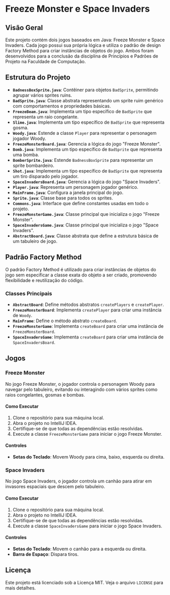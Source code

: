 # Freeze Monster e Space Invaders

## Visão Geral

Este projeto contém dois jogos baseados em Java: Freeze Monster e Space Invaders. Cada jogo possui sua própria lógica e utiliza o padrão de design Factory Method para criar instâncias de objetos do jogo. Ambos foram desenvolvidos para a conclusão da disciplina de Princípios e Padrões de Projeto na Faculdade de Computação.

## Estrutura do Projeto

- **`BadnessBoxSprite.java`**: Contêiner para objetos `BadSprite`, permitindo agrupar vários sprites ruins.
- **`BadSprite.java`**: Classe abstrata representando um sprite ruim genérico com comportamentos e propriedades básicas.
- **`FreezeBeam.java`**: Implementa um tipo específico de `BadSprite` que representa um raio congelante.
- **`Slime.java`**: Implementa um tipo específico de `BadSprite` que representa gosma.
- **`Woody.java`**: Estende a classe `Player` para representar o personagem jogador Woody.
- **`FreezeMonsterBoard.java`**: Gerencia a lógica do jogo "Freeze Monster".
- **`Bomb.java`**: Implementa um tipo específico de `BadSprite` que representa uma bomba.
- **`BomberSprite.java`**: Estende `BadnessBoxSprite` para representar um sprite bombardeiro.
- **`Shot.java`**: Implementa um tipo específico de `BadSprite` que representa um tiro disparado pelo jogador.
- **`SpaceInvadersBoard.java`**: Gerencia a lógica do jogo "Space Invaders".
- **`Player.java`**: Representa um personagem jogador genérico.
- **`MainFrame.java`**: Configura a janela principal do jogo.
- **`Sprite.java`**: Classe base para todos os sprites.
- **`Commons.java`**: Interface que define constantes usadas em todo o projeto.
- **`FreezeMonsterGame.java`**: Classe principal que inicializa o jogo "Freeze Monster".
- **`SpaceInvadersGame.java`**: Classe principal que inicializa o jogo "Space Invaders".
- **`AbstractBoard.java`**: Classe abstrata que define a estrutura básica de um tabuleiro de jogo.

## Padrão Factory Method

O padrão Factory Method é utilizado para criar instâncias de objetos do jogo sem especificar a classe exata do objeto a ser criado, promovendo flexibilidade e reutilização do código.

### Classes Principais

- **`AbstractBoard`**: Define métodos abstratos `createPlayers` e `createPlayer`.
- **`FreezeMonsterBoard`**: Implementa `createPlayer` para criar uma instância de `Woody`.
- **`MainFrame`**: Define o método abstrato `createBoard`.
- **`FreezeMonsterGame`**: Implementa `createBoard` para criar uma instância de `FreezeMonsterBoard`.
- **`SpaceInvadersGame`**: Implementa `createBoard` para criar uma instância de `SpaceInvadersBoard`.

## Jogos

### Freeze Monster

No jogo Freeze Monster, o jogador controla o personagem Woody para navegar pelo tabuleiro, evitando ou interagindo com vários sprites como raios congelantes, gosmas e bombas.

#### Como Executar

1. Clone o repositório para sua máquina local.
2. Abra o projeto no IntelliJ IDEA.
3. Certifique-se de que todas as dependências estão resolvidas.
4. Execute a classe `FreezeMonsterGame` para iniciar o jogo Freeze Monster.

#### Controles

- **Setas do Teclado**: Movem Woody para cima, baixo, esquerda ou direita.

### Space Invaders

No jogo Space Invaders, o jogador controla um canhão para atirar em invasores espaciais que descem pelo tabuleiro.

#### Como Executar

1. Clone o repositório para sua máquina local.
2. Abra o projeto no IntelliJ IDEA.
3. Certifique-se de que todas as dependências estão resolvidas.
4. Execute a classe `SpaceInvadersGame` para iniciar o jogo Space Invaders.

#### Controles

- **Setas do Teclado**: Movem o canhão para a esquerda ou direita.
- **Barra de Espaço**: Dispara tiros.

## Licença

Este projeto está licenciado sob a Licença MIT. Veja o arquivo `LICENSE` para mais detalhes.
